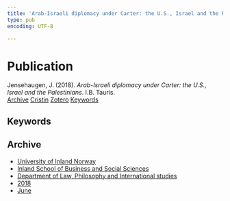 ```yaml
---
title: 'Arab-Israeli diplomacy under Carter: the U.S., Israel and the Palestinians'
type: pub
encoding: UTF-8

---
```

<h1>Publication</h1>
<article id="csl-bib-container-XDIKELYZ" class="csl-bib-container">
  <div class="csl-bib-body"> <div class="csl-entry">Jensehaugen, J. (2018). <i>Arab-Israeli diplomacy under Carter: the U.S., Israel and the Palestinians</i>. I.B. Tauris.</div> </div>
  <div class="csl-bib-buttons">
    <a href="#taxonomy-article-XDIKELYZ" alt="archive" class="csl-bib-button">Archive</a>
    <a href="https://app.cristin.no/results/show.jsf?id=1590422" alt="Cristin" class="csl-bib-button">Cristin</a>
    <a href="http://zotero.org/groups/5881554/items/XDIKELYZ" alt="Zotero" class="csl-bib-button">Zotero</a>
    <a href="#keywords-article-XDIKELYZ" alt="keywords" class="csl-bib-button">Keywords</a>
  </div>
  <div id="csl-bib-meta-container-XDIKELYZ"></div>
</article>
<div id="csl-bib-meta-XDIKELYZ" class="csl-bib-meta">
  <article id="keywords-article-XDIKELYZ" class="keywords-article">
    <h1>Keywords</h1>
    
  </article>
  <article id="taxonomy-article-XDIKELYZ" class="taxonomy-article">
    <h1>Archive</h1>
    <ul>
      <li>
        <a href="/en/archive/?key=3DCRN523">University of Inland Norway</a>
      </li>
      <li>
        <a href="/en/archive/?key=DU8Q9LN9">Inland School of Business and Social Sciences</a>
      </li>
      <li>
        <a href="/en/archive/?key=ITYAG68H">Department of Law, Philosophy and International studies</a>
      </li>
      <li>
        <a href="/en/archive/?key=U76UGHNS">2018</a>
      </li>
      <li>
        <a href="/en/archive/?key=INNY6XQI">June</a>
      </li>
    </ul>
  </article>
</div>
